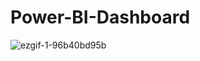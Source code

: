 # Power-BI-Dashboard

![ezgif-1-96b40bd95b](https://user-images.githubusercontent.com/112380016/188877597-89241d2d-2e0e-4fd0-b87c-16c91bb4f1fa.gif)

